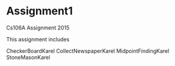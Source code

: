 # Assignment1
Cs106A Assignment 2015

This assignment includes

CheckerBoardKarel
CollectNewspaperKarel
MidpointFindingKarel
StoneMasonKarel
